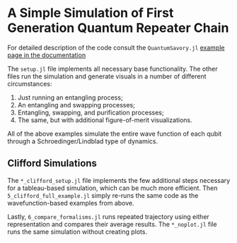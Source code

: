 # A Simple Simulation of First Generation Quantum Repeater Chain

For detailed description of the code consult the `QuantumSavory.jl`
[example page in the documentation](https://quantumsavory.github.io/QuantumSavory.jl/dev/howto-firstgenrepeater/)

The `setup.jl` file implements all necessary base functionality.
The other files run the simulation and generate visuals in a number of different circumstances:
1. Just running an entangling process;
2. An entangling and swapping processes;
3. Entangling, swapping, and purification processes;
4. The same, but with additional figure-of-merit visualizations.

All of the above examples simulate the entire wave function of each qubit through a Schroedinger/Lindblad type of dynamics.

## Clifford Simulations

The `*_clifford_setup.jl` file implements the few additional steps necessary for a tableau-based simulation, which can be much more efficient. Then `5_clifford_full_example.jl` simply re-runs the same code as the wavefunction-based examples from above.

Lastly, `6_compare_formalisms.jl` runs repeated trajectory using either representation and compares their average results. The `*_noplot.jl` file runs the same simulation without creating plots.